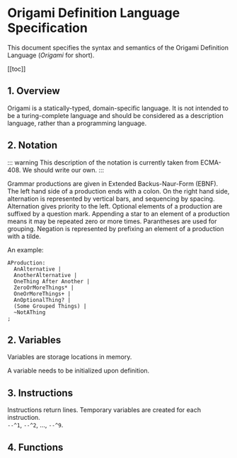 # Origami Definition Language Specification
This document specifies the syntax and semantics of the Origami Definition Language (_Origami_ for short).

[[toc]]

## 1. Overview
Origami is a statically-typed, domain-specific language. It is not intended to be a turing-complete language and should be considered as a description language, rather than a programming language.

## 2. Notation
::: warning
This description of the notation is currently taken from ECMA-408. We should write our own.
:::

Grammar productions are given in Extended Backus-Naur-Form (EBNF). The left hand side of a production ends with a colon. On the right hand side, alternation is represented by vertical bars, and sequencing by spacing. Alternation gives priority to the left. Optional elements of a production are suffixed by a question mark. Appending a star to an element of a production means it may be repeated zero or more times. Parantheses are used for grouping. Negation is represented by prefixing an element of a production with a tilde.

An example:

```ebnf
AProduction:
  AnAlternative |
  AnotherAlternative |
  OneThing After Another |
  ZeroOrMoreThings* |
  OneOrMoreThings+ |
  AnOptionalThing? |
  (Some Grouped Things) |
  ~NotAThing
;
```

## 2. Variables
Variables are storage locations in memory.

A variable needs to be initialized upon definition.

## 3. Instructions
Instructions return lines. Temporary variables are created for each instruction.  
`--^1`, `--^2`, ..., `--^9`.

## 4. Functions